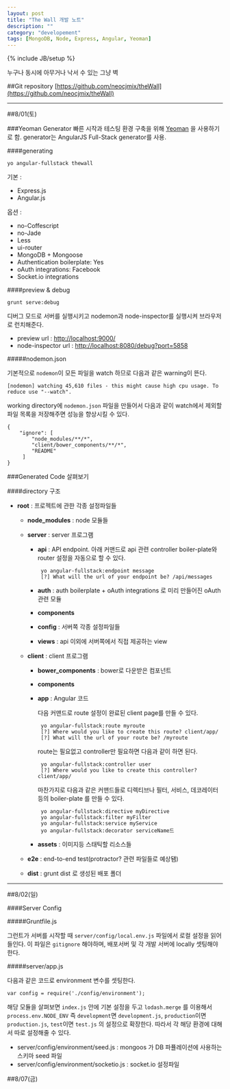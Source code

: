 ```yaml
---
layout: post
title: "The Wall 개발 노트"
description: ""
category: "developement"
tags: [MongoDB, Node, Express, Angular, Yeoman]
---
```

{% include JB/setup %}

누구나 동시에 아무거나 낙서 수 있는 그냥 벽

##Git repository
[https://github.com/neocjmix/theWall](https://github.com/neocjmix/theWall)

----------------------------------------

##8/01(토)

###Yeoman Generator
빠른 시작과 테스팅 환경 구축을 위해 [Yeoman](/tools/2015/07/31/yeoman/) 을 사용하기로 함.
generator는 AngularJS Full-Stack generator를 사용.

####generating

    yo angular-fullstack thewall

기본 : 
 - Express.js
 - Angular.js

옵션 :
 - no-Coffescript
 - no-Jade
 - Less
 - ui-router
 - MongoDB + Mongoose
 - Authentication boilerplate: Yes
 - oAuth integrations: Facebook
 - Socket.io integrations

####preview & debug

    grunt serve:debug

디버그 모드로 서버를 실행시키고 nodemon과 node-inspector를 실행시켜 브라우저로 런치해준다.

 - preview url : [http://localhost:9000/](http://localhost:9000/)
 - node-inspector url : [http://localhost:8080/debug?port=5858](http://localhost:8080/debug?port=5858)

#####nodemon.json

기본적으로 `nodemon`이 모든 파일을 watch 하므로 다음과 같은 warning이 뜬다.

    [nodemon] watching 45,610 files - this might cause high cpu usage. To reduce use "--watch".

working directory에 `nodemon.json` 파일을 만들어서 다음과 같이 watch에서 제외할 파일 목록을 저장해주면 성능을 향상시킬 수 있다.

    {   
        "ignore": [
            "node_modules/**/*", 
            "client/bower_components/**/*",
            "README"
         ] 
    }

###Generated Code 살펴보기

####directory 구조
 - **root** : 프로젝트에 관한 각종 설정파일들
     + **node_modules** : node 모듈들

     + **server** : server 프로그램
         * **api** :  API endpoint. 
                아래 커맨드로 api 관련 controller boiler-plate와 router 설정을 자동으로 할 수 있다.

                yo angular-fullstack:endpoint message
                [?] What will the url of your endpoint be? /api/messages
        * **auth** :  auth boilerplate + oAuth integrations 로 미리 만들어진 oAuth 관련 모듈
        * **components**
        * **config** : 서버쪽 각종 설정파일들
        * **views** : api 이외에 서버쪽에서 직접 제공하는 view

     + **client** : client 프로그램
         * **bower_components** : bower로 다운받은 컴포넌트
         * **components**
         * **app** : Angular 코드
            
            다음 커맨드로 route 설정이 완료된 client page를 만들 수 있다.
            
                yo angular-fullstack:route myroute
                [?] Where would you like to create this route? client/app/
                [?] What will the url of your route be? /myroute
            
            route는 필요없고 controller만 필요하면 다음과 같이 하면 된다.

                yo angular-fullstack:controller user
                [?] Where would you like to create this controller? client/app/
            
            마찬가지로 다음과 같은 커맨드들로 디렉티브나 필터, 서비스, 데코레이터등의 boiler-plate 를 만들 수 있다.

                yo angular-fullstack:directive myDirective
                yo angular-fullstack:filter myFilter
                yo angular-fullstack:service myService
                yo angular-fullstack:decorator serviceName드

         * **assets** : 이미지등 스태틱할 리소스들
         
     + **e2e** : end-to-end test(protractor? 관련 파일들로 예상됌)
     
     + **dist** : grunt dist 로 생성된 배포 폴더

----------------------------------------

##8/02(일)

####Server Config

#####Gruntfile.js

그런트가 서버를 시작할 때 `server/config/local.env.js` 파일에서 로컬 설정을 읽어들인다. 이 파일은 `gitignore` 해야하며, 배포서버 및 각 개발 서버에 locally 셋팅해야 한다.

#####server/app.js

다음과 같은 코드로 environment 변수를 셋팅한다.

    var config = require('./config/environment');

해당 모듈을 살펴보면 `index.js` 안에 기본 설정을 두고 `lodash.merge` 를 이용해서 `process.env.NODE_ENV` 즉 `development`면 `development.js`, `production`이면 `production.js`, `test`이면 `test.js` 의 설정으로 확장한다. 따라서 각 해당 환경에 대해서 따로 설정해줄 수 있다.

 - server/config/environment/seed.js : mongoos 가 DB 파퓰레이션에 사용하는 스키마 seed 파일
 - server/config/environment/socketio.js : socket.io 설정파일

##8/07(금)



